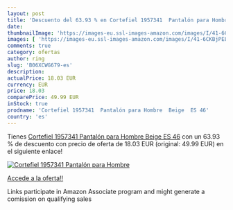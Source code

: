 ```yaml
---
layout: post
title: 'Descuento del 63.93 % en Cortefiel 1957341  Pantalón para Hombre '
date: 
thumbnailImage: 'https://images-eu.ssl-images-amazon.com/images/I/41-6CKBjPEL._SL200_.jpg'
images: [ 'https://images-eu.ssl-images-amazon.com/images/I/41-6CKBjPEL._SL200_.jpg' ]
comments: true
category: ofertas
author: ring
slug: 'B06XCWG679-es'
description:
actualPrice: 18.03 EUR
currency: EUR
price: 18.03
comparePrice: 49.99 EUR
inStock: true
prodname: 'Cortefiel 1957341  Pantalón para Hombre  Beige  ES 46'
country: 'es'
---
```


Tienes [Cortefiel 1957341  Pantalón para Hombre  Beige  ES 46](https://www.amazon.es/dp/B06XCWG679/?tag=tolees-21) con un 63.93 % de descuento con precio de oferta de 18.03 EUR (original: 49.99 EUR) en el siguiente enlace!

[![Cortefiel 1957341  Pantalón para Hombre ](https://images-eu.ssl-images-amazon.com/images/I/41-6CKBjPEL._SL200_.jpg)](https://www.amazon.es/dp/B06XCWG679/?tag=tolees-21)

[Accede a la oferta!!](https://www.amazon.es/dp/B06XCWG679/?tag=tolees-21)

Links participate in Amazon Associate program and might generate a comission on qualifying sales


